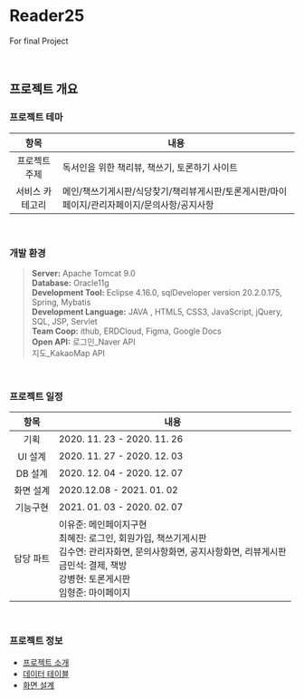 # Reader25
For final Project

<br/>

## 프로젝트 개요
### 프로젝트 테마
|항목|내용|
|:--:|--|
프로젝트 주제|독서인을 위한 책리뷰, 책쓰기, 토론하기 사이트
서비스 카테고리|메인/책쓰기게시판/식당찾기/책리뷰게시판/토론게시판/마이페이지/관리자페이지/문의사항/공지사항

<br/>

### 개발 환경
>**Server:** Apache Tomcat 9.0<br/>
>**Database:** Oracle11g<br/>
>**Development Tool:** Eclipse 4.16.0, sqlDeveloper version 20.2.0.175, Spring, Mybatis<br/>
>**Development Language:** JAVA , HTML5, CSS3, JavaScript, jQuery, SQL, JSP, Servlet<br/>
>**Team Coop:** ithub, ERDCloud, Figma, Google Docs<br/>
>**Open API:**
>로그인_Naver API<br/>
>지도_KakaoMap API<br/>


<br/>

### 프로젝트 일정
|항목|내용|
|:--:|--|
|기획|2020. 11. 23 - 2020. 11. 26|
|UI 설계|2020. 11. 27 - 2020. 12. 03|
|DB 설계|2020. 12. 04 - 2020. 12. 07|
|화면 설계| 2020.12.08 - 2021. 01. 02|
|기능구현|2021. 01. 03 - 2020. 02. 07|
|담당 파트|이유준: 메인페이지구현<br/>최혜진: 로그인, 회원가입, 책쓰기게시판<br/>김수연: 관리자화면, 문의사항화면, 공지사항화면, 리뷰게시판<br/>금민석: 결제, 책방<br/>강병현: 토론게시판<br/>임형준: 마이페이지<br/>|

<br/>

### 프로젝트 정보
<ul>
	<li><a href="https://drive.google.com/">프로젝트 소개</a></li>
	<li><a href="0">데이터 테이블</a></li>
	<li><a href="">화면 설계</a></li>
</ul>
